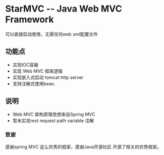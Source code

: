 # StarMVC -- Java Web MVC Framework 
可以直接启动使用，无需任何web xml配置文件

## 功能点
* 实现IOC容器
* 实现 Web MVC 框架逻辑 
* 实现嵌入式启动 tomcat http server
* 支持注解式使用bean.

## 说明
- Web MVC 架构原理思想来自Spring MVC
- 暂未实现rest request path variable 注解

### 致谢
感谢spring MVC 这么优秀的框架，感谢Java开源社区 开源了相关的优秀框架。
